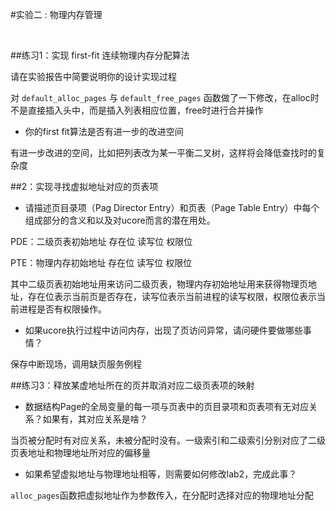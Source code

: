 #实验二 : 物理内存管理

<br/>

##练习1：实现 first-fit 连续物理内存分配算法

请在实验报告中简要说明你的设计实现过程
   
对 `default_alloc_pages` 与 `default_free_pages` 函数做了一下修改，在alloc时不是直接插入头中，而是插入列表相应位置，free时进行合并操作
  

* 你的first fit算法是否有进一步的改进空间

有进一步改进的空间，比如把列表改为某一平衡二叉树，这样将会降低查找时的复杂度

##2：实现寻找虚拟地址对应的页表项

* 请描述页目录项（Pag Director Entry）和页表（Page Table Entry）中每个组成部分的含义和以及对ucore而言的潜在用处。

PDE：二级页表初始地址 存在位 读写位 权限位

PTE：物理内存初始地址 存在位 读写位 权限位

其中二级页表初始地址用来访问二级页表，物理内存初始地址用来获得物理页地址，存在位表示当前页是否存在，读写位表示当前进程的读写权限，权限位表示当前进程是否有权限操作。

* 如果ucore执行过程中访问内存，出现了页访问异常，请问硬件要做哪些事情？

保存中断现场，调用缺页服务例程

##练习3：释放某虚地址所在的页并取消对应二级页表项的映射

* 数据结构Page的全局变量的每一项与页表中的页目录项和页表项有无对应关系？如果有，其对应关系是啥？

当页被分配时有对应关系，未被分配时没有。一级索引和二级索引分别对应了二级页表地址和物理地址所对应的偏移量

* 如果希望虚拟地址与物理地址相等，则需要如何修改lab2，完成此事？

`alloc_pages`函数把虚拟地址作为参数传入，在分配时选择对应的物理地址分配